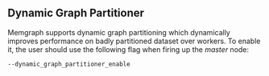 ## Dynamic Graph Partitioner

Memgraph supports dynamic graph partitioning which dynamically improves
performance on badly partitioned dataset over workers. To enable it, the user
should use the following flag when firing up the *master* node:

```plaintext
--dynamic_graph_partitioner_enable
```

